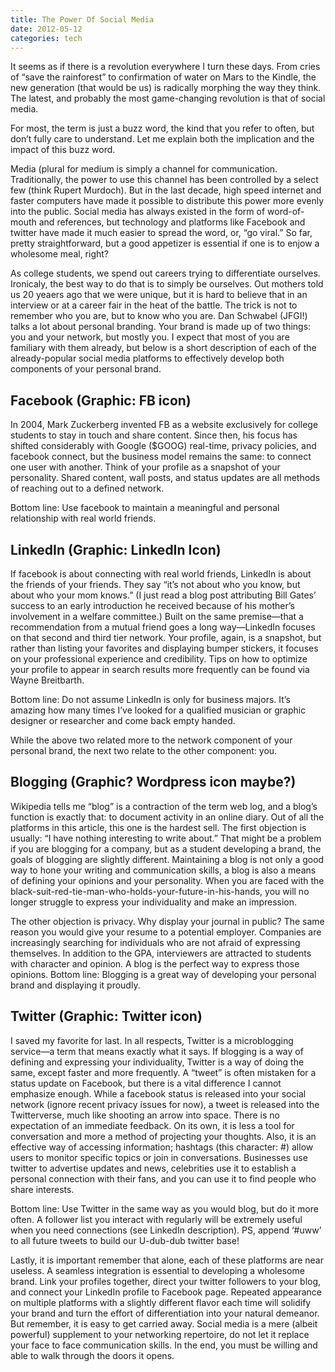 ```yaml
---
title: The Power Of Social Media
date: 2012-05-12
categories: tech
---
```


It seems as if there is a revolution everywhere I turn these days. From cries of “save the rainforest” to confirmation of water on Mars to the Kindle, the new generation (that would be us) is radically morphing the way they think. The latest, and probably the most game-changing revolution is that of social media.

For most, the term is just  a buzz word, the kind that you refer to often, but don’t fully care to understand. Let me explain both the implication and the impact of this buzz word.

Media (plural for medium is simply a channel for communication. Traditionally, the power to use this channel has been controlled by a select few (think Rupert Murdoch). But in the last decade, high speed internet and faster computers have made it possible to distribute this power more evenly into the public. Social media has always existed in the form of word-of-mouth and references, but technology and platforms like Facebook and twitter have made it much easier to spread the word, or, “go viral.” So far, pretty straightforward, but a good appetizer is essential if one is to enjow a wholesome meal, right?

As college students, we spend out careers trying to differentiate ourselves. Ironicaly, the best way to do that is to simply be ourselves. Out mothers told us 20 yeaers ago that we were unique, but it is hard to believe that in an interview or at a career fair in the heat of the battle. The trick is not to remember who you are, but to know who you are. Dan Schwabel (JFGI!) talks a lot about personal branding. Your brand is made up of two things: you and your network, but mostly you. I expect that most of you are familiary with them already, but below is a short description of each of the already-popular social media platforms to effectively develop both components of your personal brand.

## Facebook (Graphic: FB icon)

In 2004, Mark Zuckerberg invented FB as a website exclusively for college students to stay in touch and share content. Since then, his focus has shifted considerably with Google ($GOOG) real-time, privacy policies, and facebook connect, but the business model remains the same: to connect one user with another. Think of your profile as a snapshot of your personality. Shared content, wall posts, and status updates are all methods of reaching out to a defined network.

Bottom line: Use facebook to maintain a meaningful and personal relationship with real world friends.

## LinkedIn (Graphic: LinkedIn Icon)

If facebook is about connecting with real world friends, LinkedIn is about the friends of your friends. They say “it’s not about who you know, but about who your mom knows.” (I just read a blog post attributing Bill Gates’ success to an early introduction he received because of his mother’s involvement in a welfare committee.) Built on the same premise—that a recommendation from a mutual friend goes a long way—LinkedIn focuses on that second and third tier network. Your profile, again, is a snapshot, but rather than listing your favorites and displaying bumper stickers, it focuses on your professional experience and credibility. Tips on how to optimize your profile to appear in search results more frequently can be found via Wayne Breitbarth.

Bottom line: Do not assume LinkedIn is only for business majors. It’s amazing how many times I’ve looked for a qualified musician or graphic designer or researcher and come back empty handed.

While the above two related more to the network component of your personal brand, the next two relate to the other component: you.

## Blogging (Graphic? Wordpress icon maybe?)

Wikipedia tells me “blog” is a contraction of the term web log, and a blog’s function is exactly that: to document activity in an online diary. Out of all the platforms in this article, this one is the hardest sell. The first objection is usually: “I have nothing interesting to write about.” That might be a problem if you are blogging for a company, but as a student developing a brand, the goals of blogging are slightly different. Maintaining a blog is not only a good way to hone your writing and communication skills, a blog is also a means of defining your opinions and your personality. When you are faced with the black-suit-red-tie-man-who-holds-your-future-in-his-hands, you will no longer struggle to express your individuality and make an impression.

The other objection is privacy. Why display your journal in public? The same reason you would give your resume to a potential employer. Companies are increasingly searching for individuals who are not afraid of expressing themselves. In addition to the GPA, interviewers are attracted to students with character and opinion. A blog is the perfect way to express those opinions.
Bottom line: Blogging is a great way of developing your personal brand and displaying it proudly.

## Twitter (Graphic: Twitter icon)

I saved my favorite for last. In all respects, Twitter is a microblogging service—a term that means exactly what it says. If blogging is a way of defining and expressing your individuality, Twitter is a way of doing the same, except faster and more frequently. A “tweet” is often mistaken for a status update on Facebook, but there is a vital difference I cannot emphasize enough. While a facebook status is released into your social network (ignore recent privacy issues for now), a tweet is released into the Twitterverse, much like shooting an arrow into space. There is no expectation of an immediate feedback. On its own, it is less a tool for conversation and more a method of projecting your thoughts. Also, it is an effective way of accessing information; hashtags (this character: #) allow users to monitor specific topics or join in conversations. Businesses use twitter to advertise updates and news, celebrities use it to establish a personal connection with their fans, and you can use it to find people who share interests.

Bottom line: Use Twitter in the same way as you would blog, but do it more often. A follower list you interact with regularly will be extremely useful when you need connections (see LinkedIn description). PS, append ‘#uww’ to all future tweets to build our U-dub-dub twitter base!

Lastly, it is important remember that alone, each of these platforms are near useless. A seamless integration is essential to developing a wholesome brand. Link your profiles together, direct your twitter followers to your blog, and connect your LinkedIn profile to Facebook page. Repeated appearance on multiple platforms with a slightly different flavor each time will solidify your brand and turn the effort of differentiation into your natural demeanor. But remember, it is easy to get carried away. Social media is a mere (albeit powerful) supplement to your networking repertoire, do not let it replace your face to face communication skills. In the end, you must be willing and able to walk through the doors it opens.
